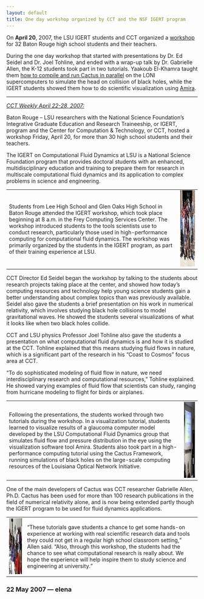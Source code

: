 ```yaml
---
layout: default
title: One day workshop organized by CCT and the NSF IGERT program
---
```

On **April 20**, 2007, the LSU IGERT students and CCT organized a
[workshop](http://www.cct.lsu.edu/IGERT/wiki/index.php/Spring_2007_High_School_Workshop%20)
for 32 Baton Rouge high school students and their teachers.

During the one day workshop that started with presentations by Dr. Ed
Seidel and Dr. Joel Tohline, and ended with a wrap-up talk by Dr.
Gabrielle Allen, the K-12 students took part in two tutorials. Yaakoub
El-Khamra taught them [how to compile and run Cactus in
parallel](/media/presentations/HighSchoolApril20.pdf) on the LONI
supercomputers to simulate the head on collision of black holes, while
the IGERT students showed them how to do scientific visualization using
[Amira](http://www.cct.lsu.edu/IGERT/wiki/index.php/Amira_Tutorial).

------------------------------------------------------------------------

*[CCT Weekly April 22-28, 2007:](http://www.cct.lsu.edu/news/news/252)*

Baton Rouge – LSU researchers with the National Science Foundation’s
Integrative Graduate Education and Research Traineeship, or IGERT,
program and the Center for Computation & Technology, or CCT, hosted a
workshop Friday, April 20, for more than 30 high school students and
their teachers.

The IGERT on Computational Fluid Dynamics at LSU is a National Science
Foundation program that provides doctoral students with an enhanced,
multidisciplinary education and training to prepare them for research in
multiscale computational fluid dynamics and its application to complex
problems in science and engineering.

|                                                                                                                                                                                                                                                                                                                                                                                                                                                                                   |                                                                                         |
|-----------------------------------------------------------------------------------------------------------------------------------------------------------------------------------------------------------------------------------------------------------------------------------------------------------------------------------------------------------------------------------------------------------------------------------------------------------------------------------|-----------------------------------------------------------------------------------------|
| Students from Lee High School and Glen Oaks High School in Baton Rouge attended the IGERT workshop, which took place beginning at 8 a.m. in the Frey Computing Services Center. The workshop introduced students to the tools scientists use to conduct research, particularly those used in high-performance computing for computational fluid dynamics. The workshop was primarily organized by the students in the IGERT program, as part of their training experience at LSU. | [<img src="HSStudentsWorkshop.jpg" width="350" height="200" />](HSStudentsWorkshop.jpg) |

CCT Director Ed Seidel began the workshop by talking to the students
about research projects taking place at the center, and showed how
today’s computing resources and technology help young science students
gain a better understanding about complex topics than was previously
available. Seidel also gave the students a brief presentation on his
work in numerical relativity, which involves studying black hole
collisions to model gravitational waves. He showed the students several
visualizations of what it looks like when two black holes collide.

CCT and LSU physics Professor Joel Tohline also gave the students a
presentation on what computational fluid dynamics is and how it is
studied at the CCT. Tohline explained that this means studying fluid
flows in nature, which is a significant part of the research in his
“Coast to Cosmos” focus area at CCT.

“To do sophisticated modeling of fluid flow in nature, we need
interdisciplinary research and computational resources,” Tohline
explained. He showed varying examples of fluid flow that scientists can
study, ranging from hurricane modeling to flight for birds or airplanes.

|                                                                                                                                                                                                                                                                                                                                                                                                                                                                                                                                                                                     |                                                                                                     |
|-------------------------------------------------------------------------------------------------------------------------------------------------------------------------------------------------------------------------------------------------------------------------------------------------------------------------------------------------------------------------------------------------------------------------------------------------------------------------------------------------------------------------------------------------------------------------------------|-----------------------------------------------------------------------------------------------------|
| Following the presentations, the students worked through two tutorials during the workshop. In a visualization tutorial, students learned to visualize results of a glaucoma computer model developed by the LSU Computational Fluid Dynamics group that simulates fluid flow and pressure distribution in the eye using the visualization software tool Amira. Students also took part in a high-performance computing tutorial using the Cactus Framework, running simulations of black holes on the large-scale computing resources of the Louisiana Optical Network Initiative. | [<img src="CactusTutorialHSWorkshop.jpg" width="300" height="200" />](CactusTutorialHSWorkshop.jpg) |

One of the main developers of Cactus was CCT researcher Gabrielle Allen,
Ph.D. Cactus has been used for more than 100 research publications in
the field of numerical relativity alone, and is now being extended
partly though the IGERT program to be used for fluid dynamics
applications.

|                                                                                                 |                                                                                                                                                                                                                                                                                                                                                                                                                          |
|-------------------------------------------------------------------------------------------------|--------------------------------------------------------------------------------------------------------------------------------------------------------------------------------------------------------------------------------------------------------------------------------------------------------------------------------------------------------------------------------------------------------------------------|
| [<img src="HSStudentsWorkshopFrey.jpg" width="250" height="147" />](HSStudentsWorkshopFrey.jpg) | “These tutorials gave students a chance to get some hands-on experience at working with real scientific research data and tools they could not get in a regular high school classroom setting,” Allen said. “Also, through this workshop, the students had the chance to see what computational research is really about. We hope the experience will help inspire them to study science and engineering at university.” |

### 22 May 2007 — elena
